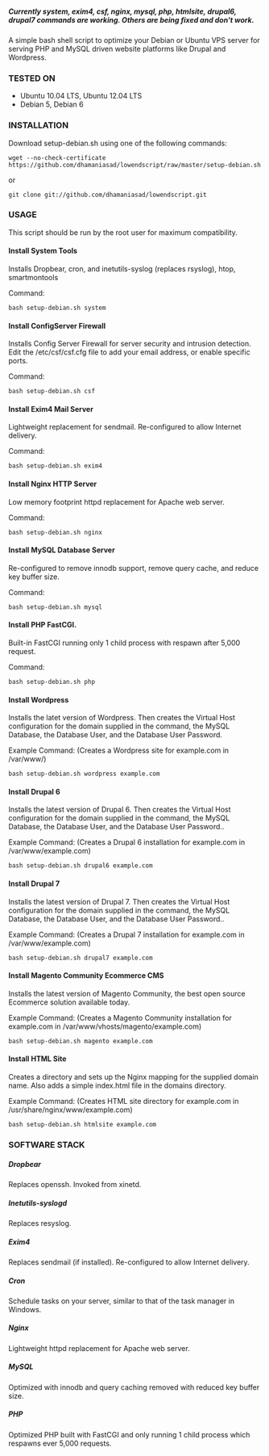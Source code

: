 ##### Currently system, exim4, csf, nginx, mysql, php, htmlsite, drupal6, drupal7 commands are working. Others are being fixed and don't work.

A simple bash shell script to optimize your Debian or Ubuntu VPS server for serving PHP and MySQL driven website platforms like Drupal and Wordpress.

### TESTED ON
* Ubuntu 10.04 LTS, Ubuntu 12.04 LTS
* Debian 5, Debian 6

### INSTALLATION
Download setup-debian.sh using one of the following commands:

    wget --no-check-certificate https://github.com/dhamaniasad/lowendscript/raw/master/setup-debian.sh
	
or

    git clone git://github.com/dhamaniasad/lowendscript.git

### USAGE
This script should be run by the root user for maximum compatibility.

#### Install System Tools 
Installs Dropbear, cron, and inetutils-syslog (replaces rsyslog), htop, smartmontools

Command:    
  
    bash setup-debian.sh system
  
#### Install ConfigServer Firewall
Installs Config Server Firewall for server security and intrusion detection.
Edit the /etc/csf/csf.cfg file to add your email address, or enable specific ports.

Command:
  
    bash setup-debian.sh csf
  
#### Install Exim4 Mail Server 
Lightweight replacement for sendmail. Re-configured to allow Internet delivery.

Command:    
  
    bash setup-debian.sh exim4

#### Install Nginx HTTP Server
Low memory footprint httpd replacement for Apache web server.

Command:    
  
    bash setup-debian.sh nginx

#### Install MySQL Database Server
Re-configured to remove innodb support, remove query cache, and reduce key buffer size.

Command:    
  
    bash setup-debian.sh mysql

#### Install PHP FastCGI.
Built-in FastCGI running only 1 child process with respawn after 5,000 request.

Command:    
  
    bash setup-debian.sh php

#### Install Wordpress 
Installs the latet version of Wordpress. Then creates the Virtual Host configuration for the domain supplied in the command, the MySQL Database, the Database User, and the Database User Password.

Example Command: (Creates a Wordpress site for example.com in /var/www/)    
  
    bash setup-debian.sh wordpress example.com

#### Install Drupal 6 
Installs the latest version of Drupal 6. Then creates the Virtual Host configuration for the domain supplied in the command, the MySQL Database, the Database User, and the Database User Password..

Example Command:  (Creates a Drupal 6 installation for example.com in /var/www/example.com)  
  
    bash setup-debian.sh drupal6 example.com
  
#### Install Drupal 7 
Installs the latest version of Drupal 7. Then creates the Virtual Host configuration for the domain supplied in the command, the MySQL Database, the Database User, and the Database User Password..

Example Command:  (Creates a Drupal 7 installation for example.com in /var/www/example.com)  
  
    bash setup-debian.sh drupal7 example.com

#### Install Magento Community Ecommerce CMS
Installs the latest version of Magento Community, the best open source Ecommerce solution available today.
  
Example Command: (Creates a Magento Community installation for example.com in /var/www/vhosts/magento/example.com)
  
    bash setup-debian.sh magento example.com
	
#### Install HTML Site
Creates a directory and sets up the Nginx mapping for the supplied domain name. Also adds a simple index.html file in the domains directory.

Example Command: (Creates HTML site directory for example.com in /usr/share/nginx/www/example.com)
     
    bash setup-debian.sh htmlsite example.com

### SOFTWARE STACK
##### Dropbear 
Replaces openssh. Invoked from xinetd.
##### Inetutils-syslogd 
Replaces resyslog.
##### Exim4 
Replaces sendmail (if installed). Re-configured to allow Internet delivery.
##### Cron 
Schedule tasks on your server, similar to that of the task manager in Windows.
##### Nginx 
Lightweight httpd replacement for Apache web server.
##### MySQL 
Optimized with innodb and query caching removed with reduced key buffer size. 
##### PHP 
Optimized PHP built with FastCGI and only running 1 child process which respawns ever 5,000 requests.
